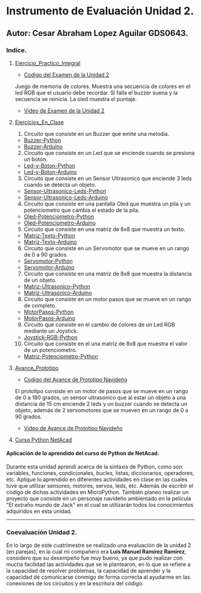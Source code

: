 # Instrumento de Evaluación Unidad 2.

## Autor: Cesar Abraham Lopez Aguilar GDS0643.

### Indice.

1. [Ejercicio_Practico_Integral](https://github.com/CesarAbraham0428/IOT-Unidad-2/tree/main/Ejercicio_Practico_Integral)
    * [Codigo del Examen de la Unidad 2](https://github.com/CesarAbraham0428/IOT-Unidad-2/blob/main/Ejercicio_Practico_Integral/examenU2.py)

    Juego de memoria de colores. Muestra una secuencia de colores en el led RGB que el usuario debe recordar. Si falla el buzzer suena y la secuencia se reinicia. La oled muestra el puntaje.

    * [Video de Examen de la Unidad 2](https://drive.google.com/file/d/1BAd0vMPGTdXoP-LcRFr4T4yAR5RNKnNE/view?usp=drive_link)

2. [Ejercicios_En_Clase](https://github.com/CesarAbraham0428/IOT-Unidad-2/tree/main/Ejercicios_En_Clase)
    
    1. Circuito que consiste en un Buzzer que emite una melodia.
    * [Buzzer-Python](https://drive.google.com/file/d/1KiD1GWeSuOSS5ahMsJza9f5EZE-hbLu1/view?usp=drive_link)
    * [Buzzer-Arduino](https://drive.google.com/file/d/1mn9DIAgtaehEN14agQcrb25SsRqLFbRl/view?usp=drive_link)
    2. Circuito que consiste en un Led que se enciende cuando se presiona un botón.
    * [Led-y-Boton-Python](https://drive.google.com/file/d/195eZ802qTqXiL-zT3f44vH6tgKI_1Q6w/view?usp=drive_link)
    * [Led-y-Boton-Arduino](https://drive.google.com/file/d/19HFdEY7yCZAV8EAEKUDUW6ly3L-sjFm1/view?usp=drive_link)
    3. Circuito que consiste en un Sensor Ultrasonico que enciende 3 leds cuando se detecta un objeto.
    * [Sensor-Ultrasonico-Leds-Python](https://drive.google.com/file/d/19NQXgwk0IsdtV0wl7LNL7jPvvflPkFXV/view?usp=drive_link)
    * [Sensor-Ultrasonico-Leds-Arduino](https://drive.google.com/file/d/19PhhezDh3HwFs0iQluIjV5t1PwJaDioQ/view?usp=drive_link)
    4. Circuito que consiste en una pantalla Oled que muestra un pila y un potenciometro que cambia el estado de la pila.
    * [Oled-Potenciometro-Python](https://drive.google.com/file/d/1AfjgWC-Aplq-UMzCMpYsxicGDRV5gbHJ/view?usp=drive_link)
    * [Oled-Potenciometro-Arduino](https://drive.google.com/file/d/1AkcPc4Mxdpmp4049I5g9_8hV9u6eTjKR/view?usp=drive_link)
    5. Circuito que consiste en una matriz de 8x8 que muestra un texto.
    * [Matriz-Texto-Python](https://drive.google.com/file/d/1AlZ2CTYDnDdw7hPGA94vhRubCFOGvgQN/view?usp=drive_link)
    * [Matriz-Texto-Arduino](https://drive.google.com/file/d/1Anem5B2aFdCZxchdweh_ZiossDo7UPWR/view?usp=drive_link)
    6. Circuito que consiste en un Servomotor que se mueve en un rango de 0 a 90 grados.
    * [Servomotor-Python](https://drive.google.com/file/d/1B4ZkdXJc4zG1RM0QfLD_jUyYYVWC9FEL/view?usp=drive_link)
    * [Servomotor-Arduino](https://drive.google.com/file/d/1B1JWcEWwaEAVC0HWtgbGz5MKNB9lQw6N/view?usp=drive_link)
    7. Circuito que consiste en una matriz de 8x8 que muestra la distancia de un objeto.
    * [Matriz-Ultrasonico-Python](https://drive.google.com/file/d/1B5JbbZXbFcHBvXyp9G8Ckz0PMRXLvSe5/view?usp=drive_link)
    * [Matriz-Ultrasonico-Arduino](https://drive.google.com/file/d/1BBaNuupn-w2oyZShwhEnx5gA2PjpzfsB/view?usp=drive_link)
    8. Circuito que consiste en un motor pasos que se mueve en un rango de completo.
    * [MotorPasos-Python](https://drive.google.com/file/d/1BA7Is7OscwF7Hc9w7yalfUXakC28FI2j/view?usp=drive_link)
    * [MotorPasos-Arduino](https://drive.google.com/file/d/1B63SqzJSZh0RCm0jWkYxWwUONO9k6IQW/view?usp=drive_link)
    9. Circuito que consiste en el cambio de colores de un Led RGB mediante un Joystick.
    * [Joystick-RGB-Python](https://drive.google.com/file/d/1BACeKLAgEi2ke9R5DNjJViXxjNTR0JUj/view?usp=drive_link)
    10. Circuito que consiste en el una matriz de 8x8 que muestra el valor de un potenciometro.
    * [Matriz-Potenciometro-Python](https://drive.google.com/file/d/1BACeKLAgEi2ke9R5DNjJViXxjNTR0JUj/view?usp=drive_link)


3. [Avance_Prototipo](https://github.com/CesarAbraham0428/IOT-Unidad-2/tree/main/Avance_Proyecto_Navide%C3%B1o)

    * [Codigo del Avance de Prototipo Navideño](https://github.com/CesarAbraham0428/IOT-Unidad-2/tree/main/Avance_Proyecto_Navide%C3%B1o/codigoPrototipo)

    El prototipo consiste en un motor de pasos que se mueve en un rango de 0 a 180 grados, un sensor ultrasonico que al estar un objeto a una distancia de 15 cm enciende 2 leds y un buzzer cuando se detecta un objeto, además de 2 servomotores que se mueven en un rango de 0 a 90 grados.

    * [Video de Avance de Prototipo Navideño]()

4. [Curso Python NetAcad](https://github.com/CesarAbraham0428/IOT-Unidad-2/blob/main/Curso_Python_NetAcad/Capturas.md)

#### Aplicación de lo aprendido del curso de Python de NetAcad.

Durante esta unidad aprendí acerca de la sintaxis de Python, como son: variables, funciones, condicionales, bucles, listas, diccionarios, operadores, etc.
Aplique lo aprendido en diferentes actividades en clase en las cuales tuve que utilizar sensores, motores, servos, leds, etc. Además de escribir el código de dichas actividades en MicroPython. También planeo realizar un proyecto que consiste en un personaje navideño ambientado en la película "El extraño mundo de Jack" en el cual se utilizarán todos los conocimientos adquiridos en esta unidad.

---

### Coevaluación Unidad 2.

En lo largo de este cuatrimestre se realizado una evaluación de la unidad 2 (en parejas), en la cual mi compañero era **Luis Manuel Ramírez Ramírez**, considero que su desempeño fue muy bueno, ya que pudo realizar con mucha facilidad las actividades que se le plantearon, en lo que se refiere a la capacidad de resolver problemas, la capacidad de aprender y la capacidad de comunicarse conmigo de forma correcta al ayudarme en las conexiones de los circuitos y en la escritura del código.